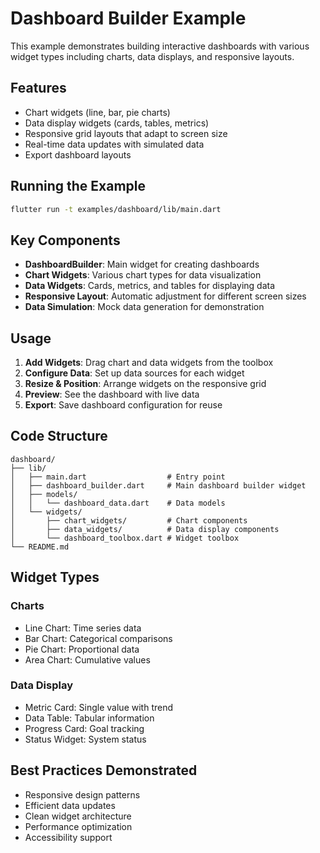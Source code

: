 # Dashboard Builder Example

This example demonstrates building interactive dashboards with various widget types including charts, data displays, and responsive layouts.

## Features

- Chart widgets (line, bar, pie charts)
- Data display widgets (cards, tables, metrics)
- Responsive grid layouts that adapt to screen size
- Real-time data updates with simulated data
- Export dashboard layouts

## Running the Example

```bash
flutter run -t examples/dashboard/lib/main.dart
```

## Key Components

- **DashboardBuilder**: Main widget for creating dashboards
- **Chart Widgets**: Various chart types for data visualization
- **Data Widgets**: Cards, metrics, and tables for displaying data
- **Responsive Layout**: Automatic adjustment for different screen sizes
- **Data Simulation**: Mock data generation for demonstration

## Usage

1. **Add Widgets**: Drag chart and data widgets from the toolbox
2. **Configure Data**: Set up data sources for each widget
3. **Resize & Position**: Arrange widgets on the responsive grid
4. **Preview**: See the dashboard with live data
5. **Export**: Save dashboard configuration for reuse

## Code Structure

```
dashboard/
├── lib/
│   ├── main.dart                  # Entry point
│   ├── dashboard_builder.dart     # Main dashboard builder widget
│   ├── models/
│   │   └── dashboard_data.dart    # Data models
│   └── widgets/
│       ├── chart_widgets/         # Chart components
│       ├── data_widgets/          # Data display components
│       └── dashboard_toolbox.dart # Widget toolbox
└── README.md
```

## Widget Types

### Charts
- Line Chart: Time series data
- Bar Chart: Categorical comparisons
- Pie Chart: Proportional data
- Area Chart: Cumulative values

### Data Display
- Metric Card: Single value with trend
- Data Table: Tabular information
- Progress Card: Goal tracking
- Status Widget: System status

## Best Practices Demonstrated

- Responsive design patterns
- Efficient data updates
- Clean widget architecture
- Performance optimization
- Accessibility support